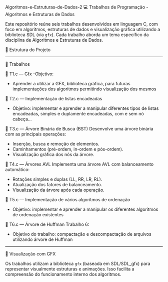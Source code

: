 Algoritmos-e-Estruturas-de-Dados-2
💻 Trabalhos de Programação - Algoritmos e Estruturas de Dados

Este repositório reúne seis trabalhos desenvolvidos em linguagem C, com foco em algoritmos, estruturas de dados e visualização gráfica utilizando a biblioteca SDL (via `gfx`). Cada trabalho aborda um tema específico da disciplina de Algoritmos e Estruturas de Dados.

📁 Estrutura do Projeto

---

🧠 Trabalhos

🔹 T1.c — Gfx
-Objetivo:
- Aprender a utilizar a GFX, biblioteca gráfica, para futuras implementações dos algoritmos permitindo visualização dos mesmos
  
🔹 T2.c — Implementação de listas encadeadas
- Objetivo: implementar e aprender a manipular diferentes tipos de listas encadeadas, simples e duplamente encadeadas, com e sem nó cabeça...

🔹 T3.c — Árvore Binária de Busca (BST)
Desenvolve uma árvore binária com as principais operações:
- Inserção, busca e remoção de elementos.
- Caminhamentos (pré-ordem, in-ordem e pós-ordem).
- Visualização gráfica dos nós da árvore.

🔹 T4.c — Árvores AVL
Implementa uma árvore AVL com balanceamento automático:
- Rotações simples e duplas (LL, RR, LR, RL).
- Atualização dos fatores de balanceamento.
- Visualização da árvore após cada operação.

🔹 T5.c — Implementação de vários algoritmos de ordenação
- Objetivo: implementar e aprender a manipular os diferentes algoritmos de ordenação existentes

🔹 T6.c — Árvore de Huffman
Trabalho 6:
- Objetivo do trabalho: compactação e descompactação de arquivos utilizando árvore de Huffman
  

---

🎨 Visualização com GFX

Os trabalhos utilizam a biblioteca `gfx` (baseada em SDL/SDL_gfx) para representar visualmente estruturas e animações. Isso facilita a compreensão do funcionamento interno dos algoritmos.

